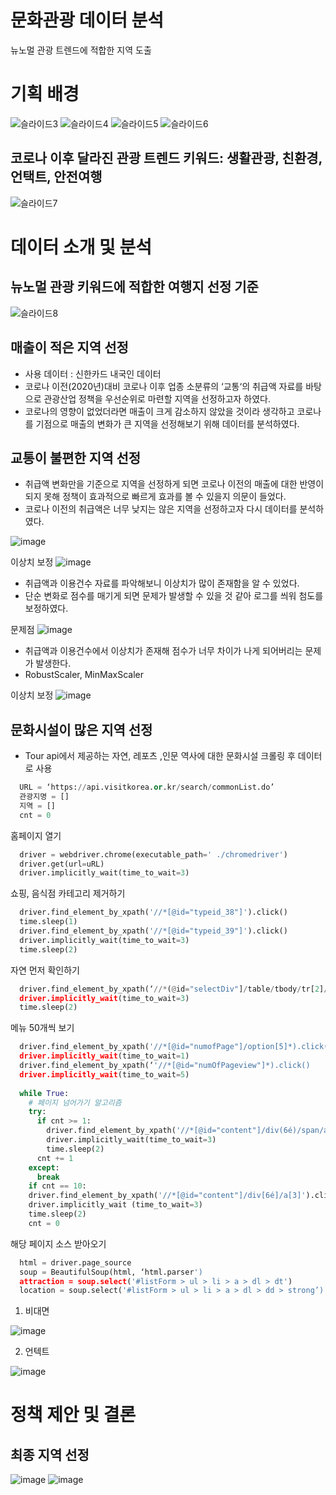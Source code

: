 # 문화관광 데이터 분석
뉴노멀 관광 트렌드에 적합한 지역 도출

# 기획 배경
![슬라이드3](https://user-images.githubusercontent.com/83098550/143670305-56f6f9f7-0df1-4160-9165-48dab6b073ce.PNG)
![슬라이드4](https://user-images.githubusercontent.com/83098550/143670306-bc34fc7f-f6e4-48a5-b054-73597c3505ee.PNG)
![슬라이드5](https://user-images.githubusercontent.com/83098550/143670307-89f59133-dbca-4c36-8167-3be969e6a73c.PNG)
![슬라이드6](https://user-images.githubusercontent.com/83098550/143670309-a34024b0-6108-402d-91ec-60a031d2a563.PNG)


## 코로나 이후 달라진 관광 트렌드 키워드: 생활관광, 친환경, 언택트, 안전여행
![슬라이드7](https://user-images.githubusercontent.com/83098550/143670311-e6eeb0bd-b724-406b-b3dc-5058c5456ea0.PNG)

# 데이터 소개 및 분석
## 뉴노멀 관광 키워드에 적합한 여행지 선정 기준
![슬라이드8](https://user-images.githubusercontent.com/83098550/143670312-0bfecbb9-b33d-4550-a58d-8b30d4f1b78a.PNG)

## 매출이 적은 지역 선정
- 사용 데이터 : 신한카드 내국인 데이터
- 코로나 이전(2020년)대비 코로나 이후 업종 소분류의 ‘교통‘의 취급액 자료를 바탕으로 관광산업 정책을 우선순위로 마련할 지역을 선정하고자 하였다.
- 코로나의 영향이 없었더라면 매출이 크게 감소하지 않았을 것이라 생각하고 코로나를 기점으로 매출의 변화가 큰 지역을 선정해보기 위해 데이터를 분석하였다.

## 교통이 불편한 지역 선정 
- 취급액 변화만을 기준으로 지역을 선정하게 되면 코로나 이전의 매출에 대한 반영이 되지 못해 정책이 효과적으로 빠르게 효과를 볼 수 있을지 의문이 들었다.
- 코로나 이전의 취급액은 너무 낮지는 않은 지역을 선정하고자 다시 데이터를 분석하였다.

![image](https://user-images.githubusercontent.com/83098550/143678597-b9e299a9-87cc-4bd6-9ad6-5213e511a02d.png)

이상치 보정
![image](https://user-images.githubusercontent.com/83098550/143678616-0a0d8eb1-41b8-4c47-8d05-29f08d2172b4.png)

* 취급액과 이용건수 자료를 파악해보니 이상치가 많이 존재함을 알 수 있었다. 
* 단순 변화로 점수를 매기게 되면 문제가 발생할 수 있을 것 같아 로그를 씌워 첨도를 보정하였다.

문제점
![image](https://user-images.githubusercontent.com/83098550/143678710-efb53a4c-879d-4be2-ad20-f0a4c298d987.png)
* 취급액과 이용건수에서 이상치가 존재해 점수가 너무 차이가 나게 되어버리는 문제가 발생한다.
* RobustScaler, MinMaxScaler

이상치 보정
![image](https://user-images.githubusercontent.com/83098550/143678775-4348c754-2444-4869-944b-2daf4a8e0330.png)

## 문화시설이 많은 지역 선정
- Tour api에서 제공하는 자연, 레포츠 ,인문 역사에 대한 문화시설 크롤링 후 데이터로 사용
``` PYTHON
  URL = ‘https://api.visitkorea.or.kr/search/commonList.do’
  관광지명 = []
  지역 = []
  cnt = 0
```

홈페이지 열기
``` PYTHON
  driver = webdriver.chrome(executable_path=' ./chromedriver')
  driver.get(url=uRL)
  driver.implicitly_wait(time_to_wait=3)
```  
  
쇼핑, 음식점 카테고리 제거하기
``` PYTHON  
  driver.find_element_by_xpath('//*[@id="typeid_38"]').click()
  time.sleep(1)
  driver.find_element_by_xpath('//*[@id="typeid_39"]').click()
  driver.implicitly_wait(time_to_wait=3)
  time.sleep(2)
```  
  
자연 먼저 확인하기
``` PYTHON 
  driver.find_element_by_xpath(‘//*(@id="selectDiv"]/table/tbody/tr[2]/td/div[1]/span(1)/select(1)/option[2]').click()
  driver.implicitly_wait(time_to_wait=3)
  time.sleep(2)
```  
  
메뉴 50개씩 보기

``` PYTHON
  driver.find_element_by_xpath('//*[@id="numofPage"]/option[5]*).click()
  driver.implicitly_wait(time_to_wait=1)
  driver.find_element_by_xpath(‘'//*[@id="numOfPageview"]*).click()
  driver.implicitly_wait(time_to_wait=5)
  
  while True:
    # 페이지 넘어가기 알고리즘
    try:
      if cnt >= 1:
        driver.find_element_by_xpath('//*[@id="content"]/div(6é)/span/a[{}]'.format(cnt)).click()
        driver.implicitly_wait(time_to_wait=3)
        time.sleep(2)
      cnt += 1
    except:
      break
    if cnt == 10:
    driver.find_element_by_xpath('//*[@id="content"]/div[6é]/a[3]').click()
    driver.implicitly_wait (time_to_wait=3)
    time.sleep(2)
    cnt = 0
```

해당 페이지 소스 받아오기

``` PYTHON
  html = driver.page_source
  soup = BeautifulSoup(html, ‘html.parser')
  attraction = soup.select('#listForm > ul > li > a > dl > dt')
  location = soup.select('#listForm > ul > li > a > dl > dd > strong’)
```  
  
1. 비대면

![image](https://user-images.githubusercontent.com/83098550/143993737-41c93755-4a98-4082-9b9d-a5809eb5a73c.png)

2. 언텍트

![image](https://user-images.githubusercontent.com/83098550/143993756-36d3c73a-17ff-460d-aa0f-293f6c7b3496.png)

# 정책 제안 및 결론
## 최종 지역 선정
![image](https://user-images.githubusercontent.com/83098550/143996722-7fb577e7-0a2f-4a90-a5ef-d633d0c71311.png)
![image](https://user-images.githubusercontent.com/83098550/143996823-4ef00381-52cd-462c-8ffd-6b5cf4885189.png)


